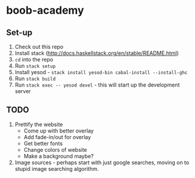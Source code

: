 # boob-academy

## Set-up

1. Check out this repo
2. Install stack (http://docs.haskellstack.org/en/stable/README.html)
3. `cd` into the repo
4. Run `stack setup`
5. Install yesod - `stack install yesod-bin cabal-install --install-ghc`
6. Run `stack build`
7. Run `stack exec -- yesod devel` - this will start up the development server


## TODO

1. Prettify the website
    - Come up with better overlay
    - Add fade-in/out for overlay
    - Get better fonts
    - Change colors of website
    - Make a background maybe?
2. Image sources - perhaps start with just google searches, moving on to stupid image searching algorithm.

